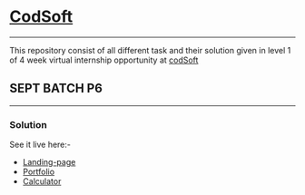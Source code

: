 # [CodSoft](https://www.codsoft.in/)

---

This repository consist of all different task and their solution given in level 1 of 4 week virtual internship opportunity at [codSoft](https://www.codsoft.in/)

## SEPT BATCH P6

---

### Solution

See it live here:-

- [Landing-page](https://codesoft-landingpage.netlify.app/)
- [Portfolio](https://codesoft-portfolio-faraz.netlify.app/)
- [Calculator](https://codesoft-calculator-faraz.netlify.app/)
